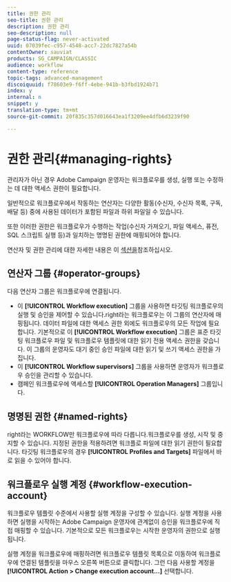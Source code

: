 ```yaml
---
title: 권한 관리
seo-title: 권한 관리
description: 권한 관리
seo-description: null
page-status-flag: never-activated
uuid: 07039fec-c957-4548-acc7-22dc7827a54b
contentOwner: sauviat
products: SG_CAMPAIGN/CLASSIC
audience: workflow
content-type: reference
topic-tags: advanced-management
discoiquuid: f78603e9-f6ff-4ebe-941b-b3fbd1924b71
index: y
internal: n
snippet: y
translation-type: tm+mt
source-git-commit: 20f835c357d016643ea1f3209ee4dfb6d3239f90

---
```



# 권한 관리{#managing-rights}

관리자가 아닌 경우 Adobe Campaign 운영자는 워크플로우를 생성, 실행 또는 수정하는 데 대한 액세스 권한이 필요합니다.

일반적으로 워크플로우에서 작동하는 연산자는 다양한 활동(수신자, 수신자 목록, 구독, 배달 등) 중에 사용된 데이터가 포함된 파일과 하위 파일일 수 있습니다.

또한 이러한 권한은 워크플로우가 수행하는 작업(수신자 가져오기, 파일 액세스, 퓨전, SQL 스크립트 실행 등)과 일치하는 명명된 권한에 매핑되어야 합니다.

연산자 및 권한 관리에 대한 자세한 내용은 이 [섹션을](../../platform/using/access-management.md)참조하십시오.

## 연산자 그룹 {#operator-groups}

다음 연산자 그룹은 워크플로우에 연결됩니다.

* 이 **[!UICONTROL Workflow execution]** 그룹을 사용하면 타깃팅 워크플로우의 실행 및 승인을 제어할 수 있습니다.right라는 워크플로우는 이 그룹의 연산자에 매핑됩니다. 데이터 파일에 대한 액세스 권한 외에도 워크플로우의 모든 작업에 필요합니다. 기본적으로 이 **[!UICONTROL Workflow execution]** 그룹은 표준 타깃팅 워크플로우 파일 및 워크플로우 템플릿에 대한 읽기 전용 액세스 권한을 갖습니다. 이 그룹의 운영자도 대기 중인 승인 파일에 대한 읽기 및 쓰기 액세스 권한을 가집니다.
* 이 **[!UICONTROL Workflow supervisors]** 그룹을 사용하면 운영자가 워크플로우 승인을 관리할 수 있습니다.
* 캠페인 워크플로우에 액세스할 **[!UICONTROL Operation Managers]** 그룹입니다.

## 명명된 권한 {#named-rights}

right라는 WORKFLOW만 워크플로우에 따라 다릅니다.워크플로우를 생성, 시작 및 중지할 수 있습니다. 지정된 권한을 적용하려면 워크플로 파일에 대한 읽기 권한이 필요합니다. 타깃팅 워크플로우의 경우 **[!UICONTROL Profiles and Targets]** 파일에서 바로 읽을 수 있어야 합니다.

## 워크플로우 실행 계정 {#workflow-execution-account}

워크플로우 템플릿 수준에서 사용할 실행 계정을 구성할 수 있습니다. 실행 계정을 사용하면 실행을 시작하는 Adobe Campaign 운영자에 관계없이 승인을 워크플로우에 직접 매핑할 수 있습니다. 기본적으로 모든 워크플로우는 시작한 운영자의 권한으로 실행됩니다.

실행 계정을 워크플로우에 매핑하려면 워크플로우 템플릿 목록으로 이동하여 워크플로우에 연결된 템플릿을 마우스 오른쪽 버튼으로 클릭합니다. 그런 다음 사용할 계정을 **[!UICONTROL Action > Change execution account...]** 선택합니다.
